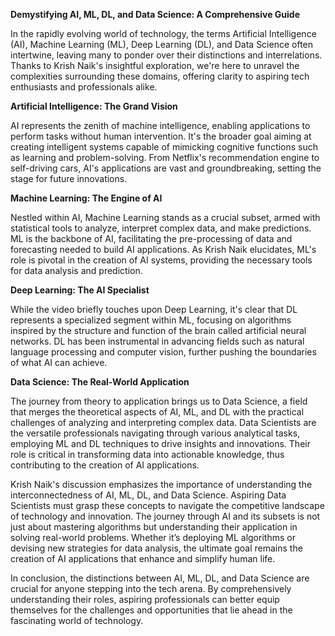 **Demystifying AI, ML, DL, and Data Science: A Comprehensive Guide**

In the rapidly evolving world of technology, the terms Artificial Intelligence (AI), Machine Learning (ML), Deep Learning (DL), and Data Science often intertwine, leaving many to ponder over their distinctions and interrelations. Thanks to Krish Naik's insightful exploration, we're here to unravel the complexities surrounding these domains, offering clarity to aspiring tech enthusiasts and professionals alike.

**Artificial Intelligence: The Grand Vision**

AI represents the zenith of machine intelligence, enabling applications to perform tasks without human intervention. It's the broader goal aiming at creating intelligent systems capable of mimicking cognitive functions such as learning and problem-solving. From Netflix's recommendation engine to self-driving cars, AI's applications are vast and groundbreaking, setting the stage for future innovations.

**Machine Learning: The Engine of AI**

Nestled within AI, Machine Learning stands as a crucial subset, armed with statistical tools to analyze, interpret complex data, and make predictions. ML is the backbone of AI, facilitating the pre-processing of data and forecasting needed to build AI applications. As Krish Naik elucidates, ML's role is pivotal in the creation of AI systems, providing the necessary tools for data analysis and prediction.

**Deep Learning: The AI Specialist**

While the video briefly touches upon Deep Learning, it's clear that DL represents a specialized segment within ML, focusing on algorithms inspired by the structure and function of the brain called artificial neural networks. DL has been instrumental in advancing fields such as natural language processing and computer vision, further pushing the boundaries of what AI can achieve.

**Data Science: The Real-World Application**

The journey from theory to application brings us to Data Science, a field that merges the theoretical aspects of AI, ML, and DL with the practical challenges of analyzing and interpreting complex data. Data Scientists are the versatile professionals navigating through various analytical tasks, employing ML and DL techniques to drive insights and innovations. Their role is critical in transforming data into actionable knowledge, thus contributing to the creation of AI applications.

Krish Naik's discussion emphasizes the importance of understanding the interconnectedness of AI, ML, DL, and Data Science. Aspiring Data Scientists must grasp these concepts to navigate the competitive landscape of technology and innovation. The journey through AI and its subsets is not just about mastering algorithms but understanding their application in solving real-world problems. Whether it’s deploying ML algorithms or devising new strategies for data analysis, the ultimate goal remains the creation of AI applications that enhance and simplify human life.

In conclusion, the distinctions between AI, ML, DL, and Data Science are crucial for anyone stepping into the tech arena. By comprehensively understanding their roles, aspiring professionals can better equip themselves for the challenges and opportunities that lie ahead in the fascinating world of technology.